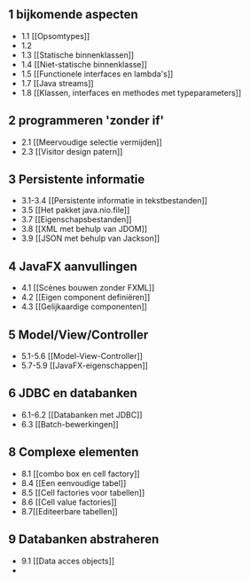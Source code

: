## 1 bijkomende aspecten
- 1.1 [[Opsomtypes]]
- 1.2
- 1.3 [[Statische binnenklassen]]
- 1.4 [[Niet-statische binnenklasse]]
- 1.5 [[Functionele interfaces en lambda's]]
- 1.7 [[Java streams]]
- 1.8 [[Klassen, interfaces en methodes met typeparameters]]
## 2 programmeren 'zonder if'
- 2.1 [[Meervoudige selectie vermijden]]
- 2.3 [[Visitor design patern]]
## 3 Persistente informatie
- 3.1-3.4 [[Persistente informatie in tekstbestanden]]
- 3.5 [[Het pakket java.nio.file]]
- 3.7 [[Eigenschapsbestanden]]
- 3.8 [[XML met behulp van JDOM]]
- 3.9 [[JSON met behulp van Jackson]]
## 4 JavaFX aanvullingen
- 4.1 [[Scènes bouwen zonder FXML]]
- 4.2 [[Eigen component definiëren]]
- 4.3 [[Gelijkaardige componenten]]
## 5 Model/View/Controller
- 5.1-5.6 [[Model-View-Controller]]
- 5.7-5.9 [[JavaFX-eigenschappen]]
## 6 JDBC en databanken
- 6.1-6.2 [[Databanken met JDBC]]
- 6.3 [[Batch-bewerkingen]]
## 8 Complexe elementen
- 8.1 [[combo box en cell factory]]
- 8.4 [[Een eenvoudige tabel]]
- 8.5 [[Cell factories voor tabellen]]
- 8.6 [[Cell value factories]]
- 8.7[[Editeerbare tabellen]]
## 9 Databanken abstraheren
- 9.1 [[Data acces objects]]
- 



